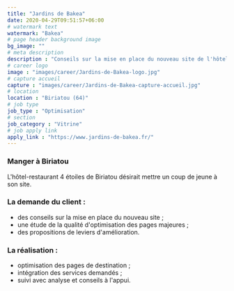 ```yaml
---
title: "Jardins de Bakea"
date: 2020-04-29T09:51:57+06:00
# watermark text
watermark: "Bakea"
# page header background image
bg_image: ""
# meta description
description : "Conseils sur la mise en place du nouveau site de l'hôtel-restaurant 4 étoiles."
# career logo
image : "images/career/Jardins-de-Bakea-logo.jpg"
# capture accueil
capture : "images/career/Jardins-de-Bakea-capture-accueil.jpg"
# location
location : "Biriatou (64)"
# job type
job_type : "Optimisation"
# section
job_category : "Vitrine"
# job apply link
apply_link : "https://www.jardins-de-bakea.fr/"
---
```



### Manger à Biriatou

L'hôtel-restaurant 4 étoiles de Biriatou désirait mettre un coup de jeune à son site.


### La demande du client :

* des conseils sur la mise en place du nouveau site ;
* une étude de la qualité d'optimisation des pages majeures ; 
* des propositions de leviers d'amélioration.


### La réalisation :

* optimisation des pages de destination ;
* intégration des services demandés ;
* suivi avec analyse et conseils à l'appui.
